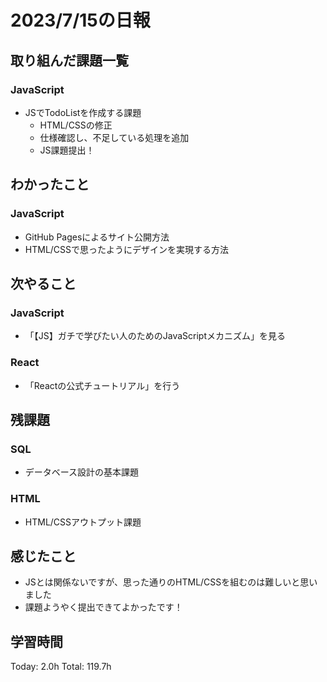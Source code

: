 # 2023/7/15の日報
## 取り組んだ課題一覧
### JavaScript
* JSでTodoListを作成する課題
    * HTML/CSSの修正
    * 仕様確認し、不足している処理を追加
    * JS課題提出！
## わかったこと
### JavaScript
* GitHub Pagesによるサイト公開方法
* HTML/CSSで思ったようにデザインを実現する方法
## 次やること
### JavaScript
* 「【JS】ガチで学びたい人のためのJavaScriptメカニズム」を見る
### React
* 「Reactの公式チュートリアル」を行う
## 残課題
### SQL
* データベース設計の基本課題
### HTML
* HTML/CSSアウトプット課題
## 感じたこと
* JSとは関係ないですが、思った通りのHTML/CSSを組むのは難しいと思いました
* 課題ようやく提出できてよかったです！
## 学習時間
Today: 2.0h
Total: 119.7h
